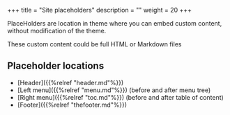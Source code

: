 +++
title = "Site placeholders"
description = ""
weight = 20
+++

PlaceHolders are location in theme where you can embed custom content, without modification of the theme.

These custom content could be full HTML or Markdown files

## Placeholder locations
* [Header]({{%relref "header.md"%}})
* [Left menu]({{%relref "menu.md"%}}) (before and after menu tree)
* [Right menu]({{%relref "toc.md"%}}) (before and after table of content)
* [Footer]({{%relref "thefooter.md"%}})